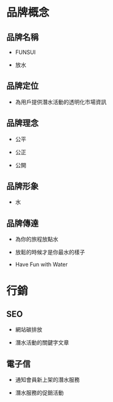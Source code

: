 # 品牌概念

## 品牌名稱

- FUNSUI

- 放水

## 品牌定位

- 為用戶提供潛水活動的透明化市場資訊

## 品牌理念

- 公平

- 公正

- 公開

## 品牌形象

- 水

## 品牌傳達

- 為你的旅程放點水

- 放鬆的時候才是你最水的樣子

- Have Fun with Water

# 行銷

## SEO

- 網站碳排放

- 潛水活動的關鍵字文章

## 電子信

- 通知會員新上架的潛水服務

- 潛水服務的促銷活動
